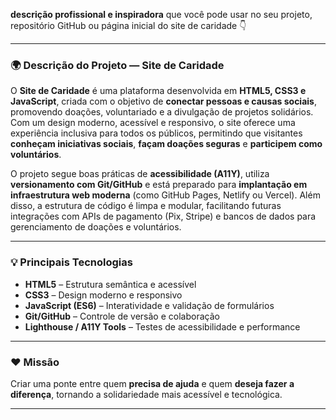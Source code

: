 **descrição profissional e inspiradora** que você pode usar no seu projeto, repositório GitHub ou página inicial do site de caridade 👇

---

### 🌍 **Descrição do Projeto — Site de Caridade**

O **Site de Caridade** é uma plataforma desenvolvida em **HTML5, CSS3 e JavaScript**, criada com o objetivo de **conectar pessoas e causas sociais**, promovendo doações, voluntariado e a divulgação de projetos solidários.
Com um design moderno, acessível e responsivo, o site oferece uma experiência inclusiva para todos os públicos, permitindo que visitantes **conheçam iniciativas sociais**, **façam doações seguras** e **participem como voluntários**.

O projeto segue boas práticas de **acessibilidade (A11Y)**, utiliza **versionamento com Git/GitHub** e está preparado para **implantação em infraestrutura web moderna** (como GitHub Pages, Netlify ou Vercel).
Além disso, a estrutura de código é limpa e modular, facilitando futuras integrações com APIs de pagamento (Pix, Stripe) e bancos de dados para gerenciamento de doações e voluntários.

---

### 💡 **Principais Tecnologias**

* **HTML5** – Estrutura semântica e acessível
* **CSS3** – Design moderno e responsivo
* **JavaScript (ES6)** – Interatividade e validação de formulários
* **Git/GitHub** – Controle de versão e colaboração
* **Lighthouse / A11Y Tools** – Testes de acessibilidade e performance

---

### ❤️ **Missão**

Criar uma ponte entre quem **precisa de ajuda** e quem **deseja fazer a diferença**, tornando a solidariedade mais acessível e tecnológica.

---
